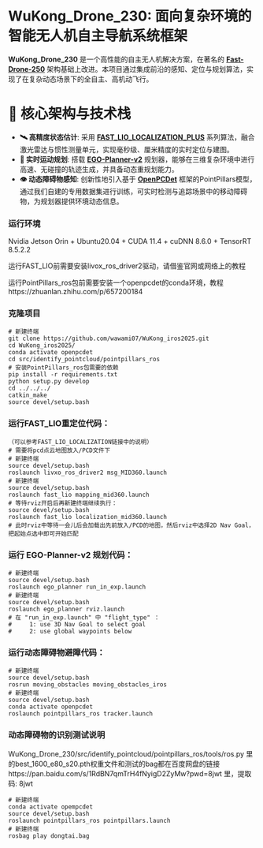 # WuKong_Drone_230: 面向复杂环境的智能无人机自主导航系统框架

**WuKong_Drone_230** 是一个高性能的自主无人机解决方案，在著名的 **[Fast-Drone-250](https://github.com/ZJU-FAST-Lab/Fast-Drone-250)** 架构基础上改进。本项目通过集成前沿的感知、定位与规划算法，实现了在复杂动态场景下的全自主、高机动飞行。

# 🧠 核心架构与技术栈

- **🛰️ 高精度状态估计**: 采用 **[FAST_LIO_LOCALIZATION_PLUS](https://github.com/iDonghq/FAST_LIO_LOCALIZATION_PLUS)** 系列算法，融合激光雷达与惯性测量单元，实现毫秒级、厘米精度的实时定位与建图。
- **🧭 实时运动规划**: 搭载 **[EGO-Planner-v2](https://github.com/ZJU-FAST-Lab/EGO-Planner-v2)** 规划器，能够在三维复杂环境中进行高速、无碰撞的轨迹生成，并具备动态重规划能力。
- **👁️ 动态障碍物感知**: 创新性地引入基于 **[OpenPCDet](https://github.com/open-mmlab/OpenPCDet)** 框架的PointPillars模型，通过我们自建的专用数据集进行训练，可实时检测与追踪场景中的移动障碍物，为规划器提供环境动态信息。


### 运行环境
Nvidia Jetson Orin + Ubuntu20.04 + CUDA 11.4 + cuDNN 8.6.0 + TensorRT 8.5.2.2

运行FAST_LIO前需要安装livox_ros_driver2驱动，请借鉴官网或网络上的教程

运行PointPillars_ros包前需要安装一个openpcdet的conda环境，教程https://zhuanlan.zhihu.com/p/657200184 

### 克隆项目
```
# 新建终端
git clone https://github.com/wawami07/WuKong_iros2025.git
cd WuKong_iros2025/
conda activate openpcdet
cd src/identify_pointcloud/pointpillars_ros
# 安装PointPillars_ros包需要的依赖
pip install -r requirements.txt
python setup.py develop
cd ../../../
catkin_make
source devel/setup.bash
```

### 运行FAST_LIO重定位代码：
```
（可以参考FAST_LIO_LOCALIZATION链接中的说明）
# 需要将pcd点云地图放入/PCD文件下
# 新建终端
source devel/setup.bash
roslaunch livxo_ros_driver2 msg_MID360.launch
# 新建终端
source devel/setup.bash
roslaunch fast_lio mapping_mid360.launch
# 等待rviz开启后再新建终端继续执行：
source devel/setup.bash
roslaunch fast_lio localization_mid360.launch
# 此时rviz中等待一会儿后会加载出先前放入/PCD的地图，然后rviz中选择2D Nav Goal，把起始点选中即可开始匹配
```

### 运行 EGO-Planner-v2 规划代码：
```
# 新建终端
source devel/setup.bash
roslaunch ego_planner run_in_exp.launch 
# 新建终端
source devel/setup.bash
roslaunch ego_planner rviz.launch 
# 在 "run_in_exp.launch" 中 "flight_type" ：
#     1: use 3D Nav Goal to select goal 
#     2: use global waypoints below 
```

### 运行动态障碍物避障代码：
```
# 新建终端
source devel/setup.bash
rosrun moving_obstacles moving_obstacles_iros
# 新建终端
source devel/setup.bash
conda activate openpcdet
roslaunch pointpillars_ros tracker.launch
```



### 动态障碍物的识别测试说明

WuKong_Drone_230/src/identify_pointcloud/pointpillars_ros/tools/ros.py 里的best_1600_e80_s20.pth权重文件和测试的bag都在百度网盘的链接https://pan.baidu.com/s/1RdBN7qmTrH4fNyigD2ZyMw?pwd=8jwt 里，提取码: 8jwt

```
# 新建终端
conda activate opempcdet
source devel/setup.bash
roslaunch pointpillars_ros pointpillars.launch
# 新建终端
rosbag play dongtai.bag
```


